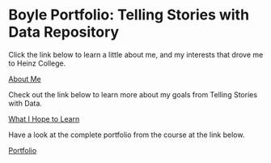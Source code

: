# Boyle Portfolio: Telling Stories with Data Repository

Click the link below to learn a little about me, and my interests that drove me to Heinz College.

[About Me](/AboutMe.md)

Check out the link below to learn more about my goals from Telling Stories with Data.

[What I Hope to Learn](/HopeToLearn.md)

Have a look at the complete portfolio from the course at the link below.

[Portfolio](/Portfolio3.md)
